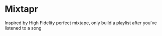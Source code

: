 Mixtapr
=======

Inspired by High Fidelity perfect mixtape, only build a playlist after you've listened to a song
